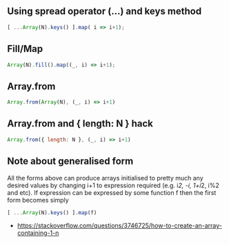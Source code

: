 ## Using spread operator (...) and keys method
```js
[ ...Array(N).keys() ].map( i => i+1);
```

## Fill/Map
```js
Array(N).fill().map((_, i) => i+1);
```

## Array.from
```js
Array.from(Array(N), (_, i) => i+1)
```

## Array.from and { length: N } hack
```js
Array.from({ length: N }, (_, i) => i+1)
```

## Note about generalised form
All the forms above can produce arrays initialised to pretty much any desired values by changing i+1 to expression required (e.g. i*2, -i, 1+i*2, i%2 and etc). If expression can be expressed by some function f then the first form becomes simply
```js
[ ...Array(N).keys() ].map(f)
```
  
* https://stackoverflow.com/questions/3746725/how-to-create-an-array-containing-1-n
